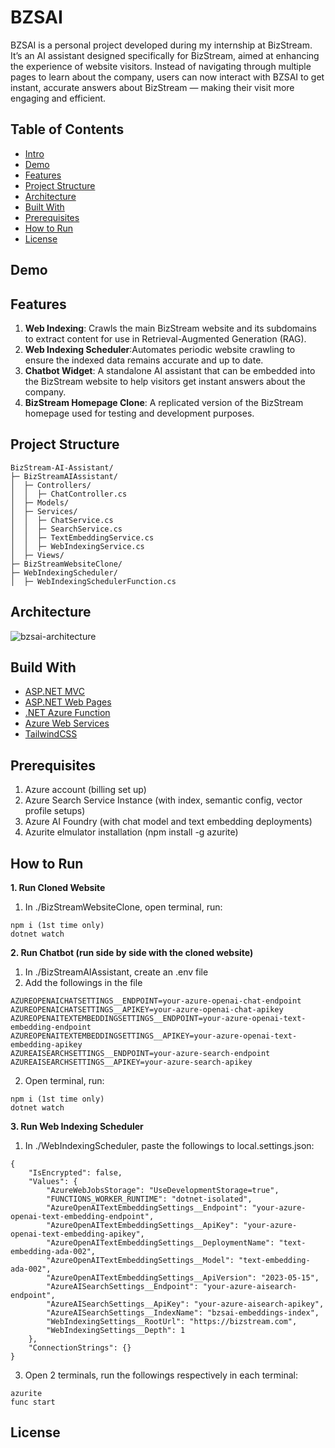# BZSAI
BZSAI is a personal project developed during my internship at BizStream. It’s an AI assistant designed specifically for BizStream, aimed at enhancing the experience of website visitors. Instead of navigating through multiple pages to learn about the company, users can now interact with BZSAI to get instant, accurate answers about BizStream — making their visit more engaging and efficient.

## Table of Contents
- [Intro](https://github.com/jeyenlam/BizStream-AI-Assistant?tab=readme-ov-file#bzsai)
- [Demo](https://github.com/jeyenlam/BizStream-AI-Assistant?tab=readme-ov-file#demo)
- [Features](https://github.com/jeyenlam//BizStream-AI-Assistant?tab=readme-ov-file#features)
- [Project Structure](https://github.com/jeyenlam/BizStream-AI-Assistant?tab=readme-ov-file#project-structure)
- [Architecture](https://github.com/jeyenlam/BizStream-AI-Assistant?tab=readme-ov-file#architecture)
- [Built With](https://github.com/jeyenlam/BizStream-AI-Assistant?tab=readme-ov-file#built-with)
- [Prerequisites](https://github.com/jeyenlam/BizStream-AI-Assistant?tab=readme-ov-file#prerequisites)  
- [How to Run](https://github.com/jeyenlam/BizStream-AI-Assistant?tab=readme-ov-file#how-to-run)
- [License](https://github.com/jeyenlam//BizStream-AI-Assistant?tab=readme-ov-file#license)
  
## Demo

## Features
1. **Web Indexing**: Crawls the main BizStream website and its subdomains to extract content for use in Retrieval-Augmented Generation (RAG).
2. **Web Indexing Scheduler**:Automates periodic website crawling to ensure the indexed data remains accurate and up to date.
3. **Chatbot Widget**: A standalone AI assistant that can be embedded into the BizStream website to help visitors get instant answers about the company.
4. **BizStream Homepage Clone**: A replicated version of the BizStream homepage used for testing and development purposes.

## Project Structure
```
BizStream-AI-Assistant/
├─ BizStreamAIAssistant/
│  ├─ Controllers/
│  │  ├─ ChatController.cs
│  ├─ Models/
│  ├─ Services/
│  │  ├─ ChatService.cs
│  │  ├─ SearchService.cs
│  │  ├─ TextEmbeddingService.cs
│  │  ├─ WebIndexingService.cs
│  ├─ Views/
├─ BizStreamWebsiteClone/
├─ WebIndexingScheduler/
│  ├─ WebIndexingSchedulerFunction.cs
```
## Architecture
![bzsai-architecture](https://github.com/user-attachments/assets/43cd7c48-b4d3-4c6c-8de2-07d5a5fc7961)


## Build With
- [ASP.NET MVC](https://dotnet.microsoft.com/en-us/apps/aspnet/mvc)
- [ASP.NET Web Pages](https://learn.microsoft.com/en-us/aspnet/web-pages/overview/getting-started/introducing-aspnet-web-pages-2/getting-started)
- [.NET Azure Function](https://learn.microsoft.com/en-us/azure/azure-functions/functions-create-your-first-function-visual-studio)
- [Azure Web Services](https://azure.microsoft.com/en-us/)
- [TailwindCSS](https://tailwindcss.com/)

## Prerequisites
1. Azure account (billing set up)
2. Azure Search Service Instance (with index, semantic config, vector profile setups)
3. Azure AI Foundry (with chat model and text embedding deployments)
4. Azurite elmulator installation (npm install -g azurite)

## How to Run
**1. Run Cloned Website**
1. In ./BizStreamWebsiteClone, open terminal, run:
```
npm i (1st time only)
dotnet watch
```

**2. Run Chatbot (run side by side with the cloned website)**
1. In ./BizStreamAIAssistant, create an .env file 
2. Add the followings in the file
```
AZUREOPENAICHATSETTINGS__ENDPOINT=your-azure-openai-chat-endpoint
AZUREOPENAICHATSETTINGS__APIKEY=your-azure-openai-chat-apikey
AZUREOPENAITEXTEMBEDDINGSETTINGS__ENDPOINT=your-azure-openai-text-embedding-endpoint
AZUREOPENAITEXTEMBEDDINGSETTINGS__APIKEY=your-azure-openai-text-embedding-apikey
AZUREAISEARCHSETTINGS__ENDPOINT=your-azure-search-endpoint
AZUREAISEARCHSETTINGS__APIKEY=your-azure-search-apikey
```
2. Open terminal, run:
```
npm i (1st time only)
dotnet watch
```

**3. Run Web Indexing Scheduler**
1. In ./WebIndexingScheduler, paste the followings to local.settings.json:
```
{
    "IsEncrypted": false,
    "Values": {
        "AzureWebJobsStorage": "UseDevelopmentStorage=true",
        "FUNCTIONS_WORKER_RUNTIME": "dotnet-isolated",
        "AzureOpenAITextEmbeddingSettings__Endpoint": "your-azure-openai-text-embedding-endpoint",
        "AzureOpenAITextEmbeddingSettings__ApiKey": "your-azure-openai-text-embedding-apikey",
        "AzureOpenAITextEmbeddingSettings__DeploymentName": "text-embedding-ada-002",
        "AzureOpenAITextEmbeddingSettings__Model": "text-embedding-ada-002",
        "AzureOpenAITextEmbeddingSettings__ApiVersion": "2023-05-15",
        "AzureAISearchSettings__Endpoint": "your-azure-aisearch-endpoint",
        "AzureAISearchSettings__ApiKey": "your-azure-aisearch-apikey",
        "AzureAISearchSettings__IndexName": "bzsai-embeddings-index",
        "WebIndexingSettings__RootUrl": "https://bizstream.com",
        "WebIndexingSettings__Depth": 1
    },
    "ConnectionStrings": {}
}
```
3. Open 2 terminals, run the followings respectively in each terminal:
```
azurite
func start
```
## License
```
```
